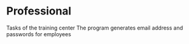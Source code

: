# Professional
 Tasks of the training center 
The program generates email address and passwords for employees